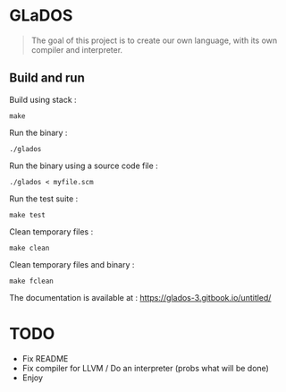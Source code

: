 # GLaDOS

> The goal of this project is to create our own language, with its own compiler and interpreter.

## Build and run

Build using stack :
```shell
make
```

Run the  binary :
```shell
./glados
```

Run the binary using a source code file :
```shell
./glados < myfile.scm
```

Run the test suite :
```shell
make test
```

Clean temporary files :
```shell
make clean
```

Clean temporary files and binary :
```shell
make fclean
```

The documentation is available at : https://glados-3.gitbook.io/untitled/

# TODO
- Fix README
- Fix compiler for LLVM / Do an interpreter (probs what will be done)
- Enjoy 
